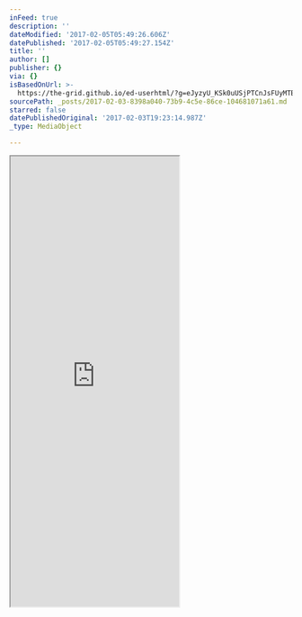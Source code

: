 ```yaml
---
inFeed: true
description: ''
dateModified: '2017-02-05T05:49:26.606Z'
datePublished: '2017-02-05T05:49:27.154Z'
title: ''
author: []
publisher: {}
via: {}
isBasedOnUrl: >-
  https://the-grid.github.io/ed-userhtml/?g=eJyzyU_KSk0uUSjPTCnJsFUyMTBQUshIzUzPKLFVMgWyUxJLEm2VkvLzs3MTi7L1isvTlOxs9CGa7ABjiBP1
sourcePath: _posts/2017-02-03-8398a040-73b9-4c5e-86ce-104681071a61.md
starred: false
datePublishedOriginal: '2017-02-03T19:23:14.987Z'
_type: MediaObject

---
```

<iframe src="https://the-grid.github.io/ed-userhtml/?g=eJytkE1uwyAQhfc-BUKqsgtUVRel2LucoCcgMAlUYBBM7eT2jcFNk6y6KKv5Y958T-6jOZOic_S-p2OkQ0cuTxo3kYJnDz2dnUErXjhPp3diwR0titeW1dk4QT74OAvrjIFxraZYHLo4igxeoZtg3Vy3x_0naLwXIM-cP10Fakbp9YtRqHpqEVMRjGU1Hx1udQxsjv4A2vC3GgVQ5SsDC6ogZLY7qZA8bC0Gf6vP2gE3lYVXe1VKv0kZJhjxo3qyGSS79FZXWijZYtrQdbKZ1ygebKBL_--c_8L3y_Vz4zcwlJcF" height="800" style=""></iframe>